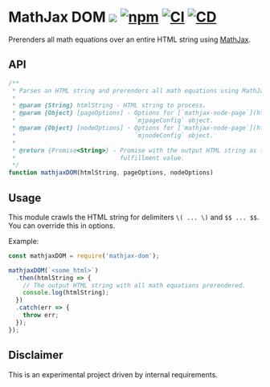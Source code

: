 # MathJax DOM ![](https://img.shields.io/maintenance/no/2019) [![npm](https://img.shields.io/npm/v/mathjax-dom.svg)](https://www.npmjs.com/package/mathjax-dom) [![CI](https://github.com/andrewscwei/mathjax-dom/workflows/CI/badge.svg)](https://github.com/andrewscwei/mathjax-dom/actions?query=workflow%3ACI) [![CD](https://github.com/andrewscwei/mathjax-dom/workflows/CD/badge.svg)](https://github.com/andrewscwei/mathjax-dom/actions?query=workflow%3ACD)

Prerenders all math equations over an entire HTML string using [MathJax](https://www.mathjax.org/).

## API

```js
/**
 * Parses an HTML string and prerenders all math equations using MathJax.
 *
 * @param {String} htmlString - HTML string to process.
 * @param {Object} [pageOptions] - Options for [`mathjax-node-page`](https://github.com/pkra/mathjax-node-page)'s
 *                                 `mjpageConfig` object.
 * @param {Object} [nodeOptions] - Options for [`mathjax-node-page`](https://github.com/pkra/mathjax-node-page)'s
 *                                 `mjnodeConfig` object.
 *
 * @return {Promise<String>} - Promise with the output HTML string as the
 *                             fulfillment value.
 */
function mathjaxDOM(htmlString, pageOptions, nodeOptions)
```

## Usage

This module crawls the HTML string for delimiters `\( ... \)` and `$$ ... $$`. You can override this in options.

Example:

```js
const mathjaxDOM = require('mathjax-dom');

mathjaxDOM(`<some_html>`)
  .then(htmlString => {
    // The output HTML string with all math equations prerendered.
    console.log(htmlString);
  })
  .catch(err => {
    throw err;
  });
});
```

## Disclaimer

This is an experimental project driven by internal requirements.
